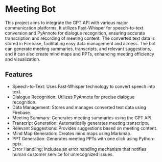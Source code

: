 # Meeting Bot
This project aims to integrate the GPT API with various major communication platforms. It utilizes Fast-Whisper for speech-to-text conversion and PyAnnote for dialogue recognition, ensuring accurate transcription and recording of meeting content.
The converted text data is stored in Firebase, facilitating easy data management and access. The bot can generate meeting summaries, transcripts, and relevant suggestions, and it can also create mind maps and PPTs, enhancing meeting efficiency and visualization.
## Features
- Speech-to-Text: Uses Fast-Whisper technology to convert speech into text.
- Dialogue Recognition: Utilizes PyAnnote for precise dialogue recognition.
- Data Management: Stores and manages converted text data using Firebase.
- Meeting Summary: Generates meeting summaries using the GPT API.
- Transcript Generation: Automatically generates meeting transcripts.
- Relevant Suggestions: Provides suggestions based on meeting content.
- Mind Map Generation: Creates mind maps using Markmap.
- PPT Generation: Generates meeting PPTs with one click using Python-pptx.
- Error Handling: Includes an error handling mechanism that notifies human customer service for unrecognized issues.
